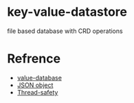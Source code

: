 # key-value-datastore

file based database with CRD operations

# Refrence

- [value-database](https://en.wikipedia.org/wiki/Key%E2%80%93value_database)
- [JSON object](https://www.w3schools.com/js/js_json_objects.asp)
- [Thread-safety](https://en.wikipedia.org/wiki/Thread_safety)
